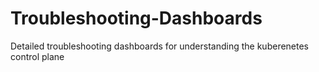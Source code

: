 # Troubleshooting-Dashboards
Detailed troubleshooting dashboards for understanding the kuberenetes control plane 
